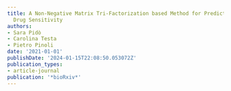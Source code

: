 ```yaml
---
title: A Non-Negative Matrix Tri-Factorization based Method for Predicting Antitumor
  Drug Sensitivity
authors:
- Sara Pidò
- Carolina Testa
- Pietro Pinoli
date: '2021-01-01'
publishDate: '2024-01-15T22:08:50.053072Z'
publication_types:
- article-journal
publication: '*bioRxiv*'
---
```


